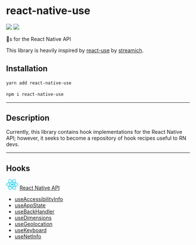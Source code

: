 # react-native-use

<a href="https://codeclimate.com/github/alburdette619/react-native-use/maintainability"><img src="https://api.codeclimate.com/v1/badges/deab61fc8a5d548a7667/maintainability" /></a> <a href="https://codeclimate.com/github/alburdette619/react-native-use/test_coverage"><img src="https://api.codeclimate.com/v1/badges/deab61fc8a5d548a7667/test_coverage" /></a>

🎣s for the React Native API

This library is heavily inspired by [react-use](https://github.com/streamich/react-use) by [streamich](https://github.com/streamich).

## Installation

```bash
yarn add react-native-use
```

```bash
npm i react-native-use
```

------

## Description

Currently, this library contains hook implementations for the React Native API; however, it seeks to become a repository of hook recipes useful to RN devs.

------

## Hooks

![rnlogo] [React Native API](https://facebook.github.io/react-native/)

- [useAccessibilityInfo](./docs/useAccessibilityInfo.md)
- [useAppState](./docs/useAppState.md)
- [useBackHandler](./docs/useBackHandler.md)
- [useDimensions](./docs/useDimensions.md)
- [useGeolocation](./docs/useGeolocation.md)
- [useKeyboard](./docs/useKeyboard.md)
- [useNetInfo](./docs/useNetInfo.md)

[rnlogo]: ./docs/assets/react-icon.png


